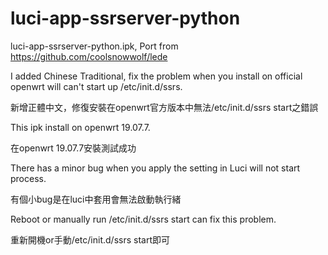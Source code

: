 # luci-app-ssrserver-python
luci-app-ssrserver-python.ipk, Port from https://github.com/coolsnowwolf/lede



I added Chinese Traditional, fix the problem when you install on official openwrt will can't start up /etc/init.d/ssrs.

新增正體中文，修復安裝在openwrt官方版本中無法/etc/init.d/ssrs start之錯誤

This ipk install on openwrt 19.07.7.

在openwrt 19.07.7安裝測試成功



There has a minor bug when you apply the setting in Luci will not start process.

有個小bug是在luci中套用會無法啟動執行緒

Reboot or manually run /etc/init.d/ssrs start can fix this problem.

重新開機or手動/etc/init.d/ssrs start即可

